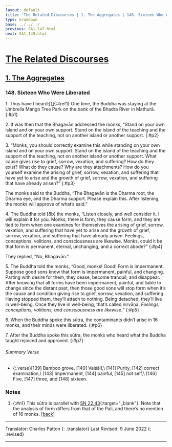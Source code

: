 ```yaml
---
layout: default
title: 'The Related Discourses | 1. The Aggregates | 148. Sixteen Who Were Liberated'
type: kramdown
base: ../../../
previous: SA1_147.html
next: SA1_149.html
---
```


# [The Related Discourses](../index.html)
## [1. The Aggregates](index.html)
### 148. Sixteen Who Were Liberated

1\. Thus have I heard:[\[1\]](#n1){:#ref1} One time, the Buddha was staying at the Umbrella Mango Tree Park on the bank of the Bhadra River in Mathurā.
{:#p1}

2\. It was then that the Bhagavān addressed the monks, “Stand on your own island and on your own support. Stand on the island of the teaching and the support of the teaching, not on another island or another support.
{:#p2}

3\. “Monks, you should correctly examine this while standing on your own island and on your own support. Stand on the island of the teaching and the support of the teaching, not on another island or another support. What cause gives rise to grief, sorrow, vexation, and suffering? How do they exist? What do they cause? Why are they attachments? How do you yourself examine the arising of grief, sorrow, vexation, and suffering that have yet to arise and the growth of grief, sorrow, vexation, and suffering that have already arisen?”
{:#p3}

The monks said to the Buddha, “The Bhagavān is the Dharma root, the Dharma eye, and the Dharma support. Please explain this. After listening, the monks will approve of what’s said.”

4\. The Buddha told [8b] the monks, “Listen closely, and well consider it. I will explain it for you. Monks, there is form, they cause form, and they are tied to form when one examines for themselves the arising of grief, sorrow, vexation, and suffering that have yet to arise and the growth of grief, sorrow, vexation, and suffering that have already arisen. Feelings, conceptions, volitions, and consciousness are likewise. Monks, could it be that form is permanent, eternal, unchanging, and a correct abode?”
{:#p4}

They replied, “No, Bhagavān.”

5\. The Buddha told the monks, “Good, monks! Good! Form is impermanent. Suppose good sons know that form is impermanent, painful, and changing. Parting with desire for them, they cease, become tranquil, and disappear. After knowing that all forms have been impermanent, painful, and liable to change since the distant past, then those good sons will stop form when it’s the cause and condition giving rise to grief, sorrow, vexation, and suffering. Having stopped them, they’ll attach to nothing. Being detached, they’ll live in well-being. Once they live in well-being, that’s called nirvāṇa. *Feelings, conceptions, volitions, and consciousness are likewise.*”
{:#p5}

6\. When the Buddha spoke this sūtra, the contaminants didn’t arise in 16 monks, and their minds were liberated.
{:#p6}

7\. After the Buddha spoke this sūtra, the monks who heard what the Buddha taught rejoiced and approved.
{:#p7}

###### Summary Verse
* {:.verse}[139] Bamboo grove, [140] Vaiśālī,\\
[141] Purity, [142] correct examination,\\
[143] Impermanent, [144] painful, [145] not self,\\
[146] Five, [147] three, and [148] sixteen.

### Notes

1. {:#n1} This sūtra is parallel with [SN 22.43](https://suttacentral.net/sn22.43){:target="_blank"}. Note that the analysis of form differs from that of the Pali, and there’s no mention of 16 monks. [\[back\]](#ref1)

---

Translator: Charles Patton
{: .translator}
Last Revised: 9 June 2022
{: .revised}

---